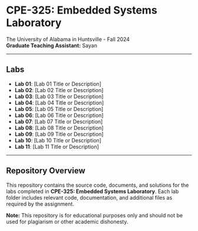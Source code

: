 # CPE-325: Embedded Systems Laboratory

The University of Alabama in Huntsville - Fall 2024  
**Graduate Teaching Assistant:** Sayan 

---

## Labs

- **Lab 01**: [Lab 01 Title or Description]  
- **Lab 02**: [Lab 02 Title or Description]  
- **Lab 03**: [Lab 03 Title or Description]  
- **Lab 04**: [Lab 04 Title or Description]  
- **Lab 05**: [Lab 05 Title or Description]  
- **Lab 06**: [Lab 06 Title or Description]  
- **Lab 07**: [Lab 07 Title or Description]  
- **Lab 08**: [Lab 08 Title or Description]  
- **Lab 09**: [Lab 09 Title or Description]  
- **Lab 10**: [Lab 10 Title or Description]  
- **Lab 11**: [Lab 11 Title or Description]

---

## Repository Overview
This repository contains the source code, documents, and solutions for the labs completed in **CPE-325: Embedded Systems Laboratory**. Each lab folder includes relevant code, documentation, and additional files as required by the assignment.


**Note:** This repository is for educational purposes only and should not be used for plagiarism or other academic dishonesty.
